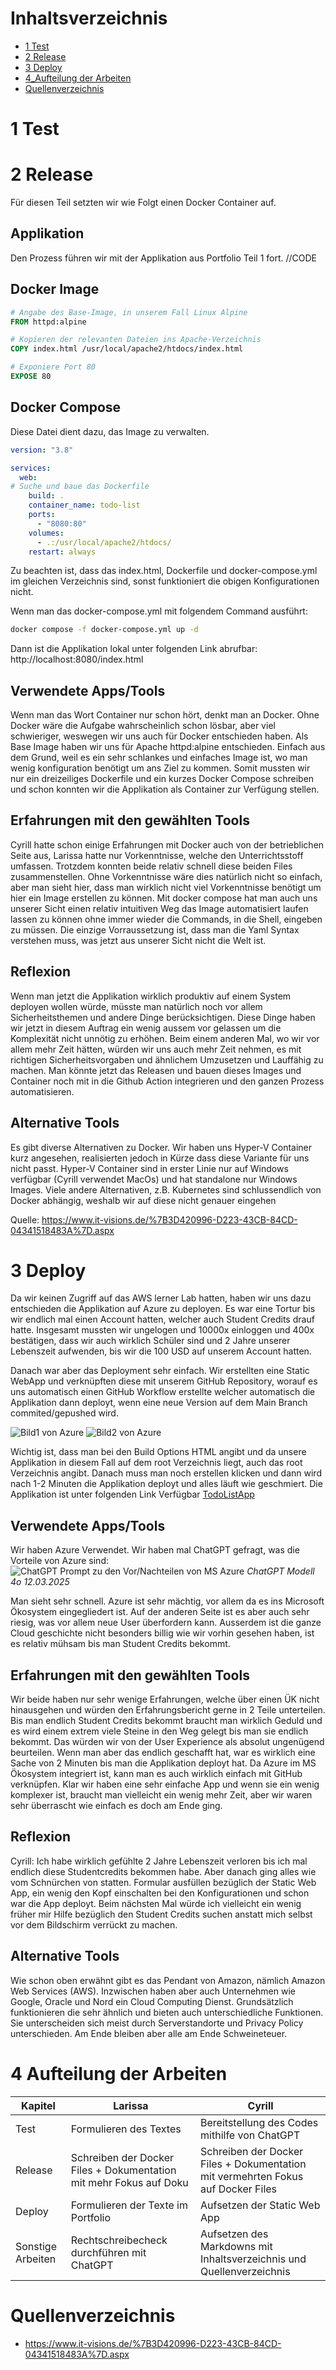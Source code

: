 # Inhaltsverzeichnis

- [1 Test](#1-test)
- [2 Release](#2-release)
- [3 Deploy](#3-deploy)
- [4_Aufteilung der Arbeiten](#4-aufteilung-der-arbeiten)
- [Quellenverzeichnis](#quellenverzeichnis)


# 1 Test

# 2 Release

Für diesen Teil setzten wir wie Folgt einen Docker Container auf.

## Applikation
Den Prozess führen wir mit der Applikation aus Portfolio Teil 1 fort. 
//CODE

## Docker Image

```Dockerfile
# Angabe des Base-Image, in unserem Fall Linux Alpine
FROM httpd:alpine

# Kopieren der relevanten Dateien ins Apache-Verzeichnis
COPY index.html /usr/local/apache2/htdocs/index.html

# Exponiere Port 80
EXPOSE 80 
```

## Docker Compose

Diese Datei dient dazu, das Image zu verwalten.

```yaml
version: "3.8"

services:
  web:
# Suche und baue das Dockerfile
    build: .
    container_name: todo-list
    ports:
      - "8080:80"
    volumes:
      - .:/usr/local/apache2/htdocs/
    restart: always
```
Zu beachten ist, dass das index.html, Dockerfile und docker-compose.yml im gleichen Verzeichnis sind, sonst funktioniert die obigen Konfigurationen nicht.

Wenn man das docker-compose.yml mit folgendem Command ausführt: 
```bash
docker compose -f docker-compose.yml up -d
```

Dann ist die Applikation lokal unter folgenden Link abrufbar: http://localhost:8080/index.html

## Verwendete Apps/Tools
Wenn man das Wort Container nur schon hört, denkt man an Docker. Ohne Docker wäre die Aufgabe wahrscheinlich schon lösbar, aber viel schwieriger, weswegen wir uns auch für Docker entschieden haben.
Als Base Image haben wir uns für Apache httpd:alpine entschieden. Einfach aus dem Grund, weil es ein sehr schlankes und einfaches Image ist, wo man wenig konfiguration benötigt um ans Ziel zu kommen.
Somit mussten wir nur ein dreizeiliges Dockerfile und ein kurzes Docker Compose schreiben und schon konnten wir die Applikation als Container zur Verfügung stellen. 

## Erfahrungen mit den gewählten Tools
Cyrill hatte schon einige Erfahrungen mit Docker auch von der betrieblichen Seite aus, Larissa hatte nur Vorkenntnisse, welche den Unterrichtsstoff umfassen. Trotzdem konnten beide relativ schnell diese beiden Files zusammenstellen.
Ohne Vorkenntnisse wäre dies natürlich nicht so einfach, aber man sieht hier, dass man wirklich nicht viel Vorkenntnisse benötigt um hier ein Image erstellen zu können. Mit docker compose hat man auch uns unserer Sicht einen relativ intuitiven Weg das Image automatisiert laufen lassen zu können
ohne immer wieder die Commands, in die Shell, eingeben zu müssen. Die einzige Vorraussetzung ist, dass man die Yaml Syntax verstehen muss, was jetzt aus unserer Sicht nicht die Welt ist. 


## Reflexion
Wenn man jetzt die Applikation wirklich produktiv auf einem System deployen wollen würde, müsste man natürlich noch vor allem Sicherheitsthemen und andere Dinge berücksichtigen. Diese Dinge haben wir jetzt in diesem Auftrag ein wenig aussem vor gelassen
um die Komplexität nicht unnötig zu erhöhen. Beim einem anderen Mal, wo wir vor allem mehr Zeit hätten, würden wir uns auch mehr Zeit nehmen, es mit richtigen Sicherheitsvorgaben und ähnlichem Umzusetzen und Lauffähig zu machen. Man könnte jetzt das Releasen 
und bauen dieses Images und Container noch mit in die Github Action integrieren und den ganzen Prozess automatisieren.



## Alternative Tools

Es gibt diverse Alternativen zu Docker. Wir haben uns Hyper-V Container kurz angesehen, realisierten jedoch in Kürze dass diese Variante für uns nicht passt.
Hyper-V Container sind in erster Linie nur auf Windows verfügbar (Cyrill verwendet MacOs) und hat standalone nur Windows Images. Viele andere Alternativen, z.B. Kubernetes sind schlussendlich von Docker abhängig, weshalb wir auf diese nicht genauer eingehen

Quelle: https://www.it-visions.de/%7B3D420996-D223-43CB-84CD-04341518483A%7D.aspx



# 3 Deploy

Da wir keinen Zugriff auf das AWS lerner Lab hatten, haben wir uns dazu entschieden die Applikation auf Azure zu deployen. 
Es war eine Tortur bis wir endlich mal einen Account hatten, welcher auch Student Credits drauf hatte. Insgesamt mussten wir ungelogen und 10000x einloggen
und 400x bestätigen, dass wir auch wirklich Schüler sind und 2 Jahre unserer Lebenszeit aufwenden, bis wir die 100 USD auf unserem Account hatten. 

Danach war aber das Deployment sehr einfach. Wir erstellten eine Static WebApp und verknüpften diese mit unserem GitHub Repository, worauf es uns automatisch einen GitHub Workflow erstellte
welcher automatisch die Applikation dann deployt, wenn eine neue Version auf dem Main Branch commited/gepushed wird. 

![Bild1 von Azure](https://i.imgur.com/FHFeXjw.jpeg)
![Bild2 von Azure](https://i.imgur.com/ff6Wk9R.jpeg)

Wichtig ist, dass man bei den Build Options HTML angibt und da unsere Applikation in diesem Fall auf dem root Verzeichnis liegt, auch das root Verzeichnis angibt.
Danach muss man noch erstellen klicken und dann wird nach 1-2 Minuten die Applikation deployt und alles läuft wie geschmiert. 
Die Applikation ist unter folgenden Link Verfügbar [TodoListApp](https://calm-moss-03f0e8d10.6.azurestaticapps.net/)
## Verwendete Apps/Tools
Wir haben Azure Verwendet. 
Wir haben mal ChatGPT gefragt, was die Vorteile von Azure sind:
![ChatGPT Prompt zu den Vor/Nachteilen von MS Azure](https://i.imgur.com/ejtCBwK.jpeg)
*ChatGPT Modell 4o 12.03.2025*

Man sieht sehr schnell. Azure ist sehr mächtig, vor allem da es ins Microsoft Ökosystem eingegliedert ist. Auf der anderen Seite ist es aber auch sehr riesig, was vor allem neue User überfordern kann.
Ausserdem ist die ganze Cloud geschichte nicht besonders billig wie wir vorhin gesehen haben, ist es relativ mühsam bis man Student Credits bekommt.


## Erfahrungen mit den gewählten Tools
Wir beide haben nur sehr wenige Erfahrungen, welche über einen ÜK nicht hinausgehen und würden den Erfahrungsbericht gerne in 2 Teile unterteilen. 
Bis man endlich Student Credits bekommt braucht man wirklich Geduld und es wird einem extrem viele Steine in den Weg gelegt bis man sie endlich bekommt.
Das würden wir von der User Experience als absolut ungenügend beurteilen.
Wenn man aber das endlich geschafft hat, war es wirklich eine Sache von 2 Minuten bis man die Applikation deployt hat. Da Azure im MS Ökosystem integriert ist, kann man es auch wirklich einfach mit GitHub verknüpfen.
Klar wir haben eine sehr einfache App und wenn sie ein wenig komplexer ist, braucht man vielleicht ein wenig mehr Zeit, aber wir waren sehr überrascht wie einfach es doch am Ende ging.




## Reflexion
Cyrill: Ich habe wirklich gefühlte 2 Jahre Lebenszeit verloren bis ich mal endlich diese Studentcredits bekommen habe. 
Aber danach ging alles wie vom Schnürchen von statten. Formular ausfüllen bezüglich der Static Web App, ein wenig den Kopf einschalten bei den 
Konfigurationen und schon war die App deployt. Beim nächsten Mal würde ich vielleicht ein wenig früher mir Hilfe bezüglich den Student Credits suchen anstatt mich selbst vor dem Bildschirm verrückt zu machen.

## Alternative Tools
Wie schon oben erwähnt gibt es das Pendant von Amazon, nämlich Amazon Web Services (AWS). Inzwischen haben aber auch Unternehmen wie Google, Oracle und Nord ein Cloud Computing Dienst.
Grundsätzlich funktionieren die sehr ähnlich und bieten auch unterschiedliche Funktionen. Sie unterscheiden sich meist durch Serverstandorte und Privacy Policy unterschieden. Am Ende bleiben aber alle am Ende Schweineteuer. 

# 4 Aufteilung der Arbeiten
| Kapitel           | Larissa                                                            | Cyrill                                                                           |
|-------------------|--------------------------------------------------------------------|----------------------------------------------------------------------------------|
| Test              | Formulieren des Textes                                             | Bereitstellung des Codes mithilfe von ChatGPT                                    |
| Release           | Schreiben der Docker Files + Dokumentation mit mehr Fokus auf Doku | Schreiben der Docker Files + Dokumentation mit vermehrten Fokus auf Docker Files |
| Deploy            | Formulieren der Texte im Portfolio                                 | Aufsetzen der Static Web App                                                     |
| Sonstige Arbeiten | Rechtschreibecheck durchführen mit ChatGPT                         | Aufsetzen des Markdowns mit Inhaltsverzeichnis und Quellenverzeichnis            |


# Quellenverzeichnis
- https://www.it-visions.de/%7B3D420996-D223-43CB-84CD-04341518483A%7D.aspx
